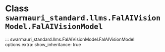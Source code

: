 # Class `swarmauri_standard.llms.FalAIVisionModel.FalAIVisionModel`

::: swarmauri_standard.llms.FalAIVisionModel.FalAIVisionModel
    options.extra:
      show_inheritance: true

